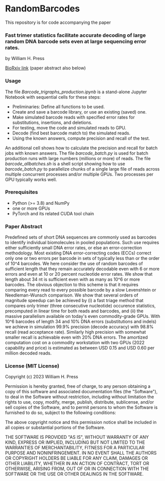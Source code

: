 
# RandomBarcodes
This repository is for code accompanying the paper
### Fast trimer statistics facilitate accurate decoding of large random DNA barcode sets even at large sequencing error rates.
by William H. Press

[BioRxiv link](https://www.biorxiv.org/content/10.1101/2022.07.02.498575)
(paper abstract also below)

### Usage
The file _Barcode_trigraphs_production.ipynb_ is a stand-alone Jupyter Notebook with sequential cells for these steps:
- Preliminaries: Define all functions to be used.
- Create and save a barcode library, or use an existing (saved) one.
- Make simulated barcode reads with specified error rates for substitutions, insertions, and deletions.
- For testing, move the code and simulated reads to GPU.
- Decode (find best barcode match to) the simulated reads.
- Using the known answers, compute precision and recall of the test.

An additional cell shows how to calculate the precision and recall for batch jobs with known answers.
The file _barcode_batch.py_ is used for batch production runs with large numbers (millions or more) of reads.
The file _barcode_allbatches.sh_ is a shell script showing how to use _barcode_batch.py_ to parallelize chunks of a single large file of reads across multiple concurrent processes and/or multiple GPUs. Two processes per GPU typically works well.

### Prerequisites
- Python (>= 3.8) and NumPy
- one or more GPUs
- PyTorch and its related CUDA tool chain

### Paper Abstract

Predefined sets of short DNA sequences are commonly used as barcodes to identify individual biomolecules in pooled populations. Such use requires either sufficiently small DNA error rates, or else an error-correction methodology. Most existing DNA error-correcting codes (ECCs) correct only one or two errors per barcode in sets of typically less than or the order of 10^4 barcodes. We here consider the use of random barcodes of sufficient length that they remain accurately decodable even with 6 or more errors and even at 10 or 20 percent nucleotide error rates. We show that length about 34 nt is sufficient even with as many as 10^6 or more barcodes. The obvious objection to this scheme is that it requires comparing every read to every possible barcode by a slow Levenshtein or Needleman-Wunsch comparison. We show that several orders of magnitude speedup can be achieved by (i) a fast triage method that compares only trimer (three consecutive nucleotide) occurence statistics, precomputed in linear time for both reads and barcodes, and (ii) the massive parallelism available on today's even commodity-grade GPUs. With 10^6 barcodes of length 34 and 10% DNA errors (substitutions and indels) we achieve in simulation 99.9% precision (decode accuracy) with 98.8% recall (read acceptance rate). Similarly high precision with somewhat smaller recall is achievable even with 20% DNA errors. The amortized computation cost on a commodity workstation with two GPUs (2022 capability and price) is estimated as between USD 0.15 and USD 0.60 per million decoded reads.

### License (MIT License) ###

Copyright (c) 2023 William H. Press

Permission is hereby granted, free of charge, to any person obtaining a copy of this software and associated documentation files (the "Software"), to deal in the Software without restriction, including without limitation the rights to use, copy, modify, merge, publish, distribute, sublicense, and/or sell copies of the Software, and to permit persons to whom the Software is furnished to do so, subject to the following conditions:

The above copyright notice and this permission notice shall be included in all copies or substantial portions of the Software.

THE SOFTWARE IS PROVIDED "AS IS", WITHOUT WARRANTY OF ANY KIND, EXPRESS OR IMPLIED, INCLUDING BUT NOT LIMITED TO THE WARRANTIES OF MERCHANTABILITY, FITNESS FOR A PARTICULAR PURPOSE AND NONINFRINGEMENT. IN NO EVENT SHALL THE AUTHORS OR COPYRIGHT HOLDERS BE LIABLE FOR ANY CLAIM, DAMAGES OR OTHER LIABILITY, WHETHER IN AN ACTION OF CONTRACT, TORT OR OTHERWISE, ARISING FROM, OUT OF OR IN CONNECTION WITH THE SOFTWARE OR THE USE OR OTHER DEALINGS IN THE SOFTWARE.

